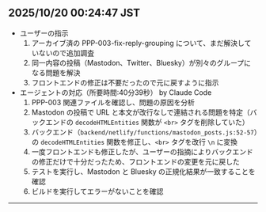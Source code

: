 ## 2025/10/20 00:24:47 JST
- ユーザーの指示
    1. アーカイブ済の PPP-003-fix-reply-grouping について、まだ解決していないので追加調査
    2. 同一内容の投稿（Mastodon、Twitter、Bluesky）が別々のグループになる問題を解決
    3. フロントエンドの修正は不要だったので元に戻すように指示
- エージェントの対応（所要時間:40分39秒） by Claude Code
    1. PPP-003 関連ファイルを確認し、問題の原因を分析
    2. Mastodon の投稿で URL と本文が改行なしで連結される問題を特定（バックエンドの `decodeHTMLEntities` 関数が `<br>` タグを削除していた）
    3. バックエンド（`backend/netlify/functions/mastodon_posts.js:52-57`）の `decodeHTMLEntities` 関数を修正し、`<br>` タグを改行 `\n` に変換
    4. 一度フロントエンドも修正したが、ユーザーの指摘によりバックエンドの修正だけで十分だったため、フロントエンドの変更を元に戻した
    5. テストを実行し、Mastodon と Bluesky の正規化結果が一致することを確認
    6. ビルドを実行してエラーがないことを確認
----
